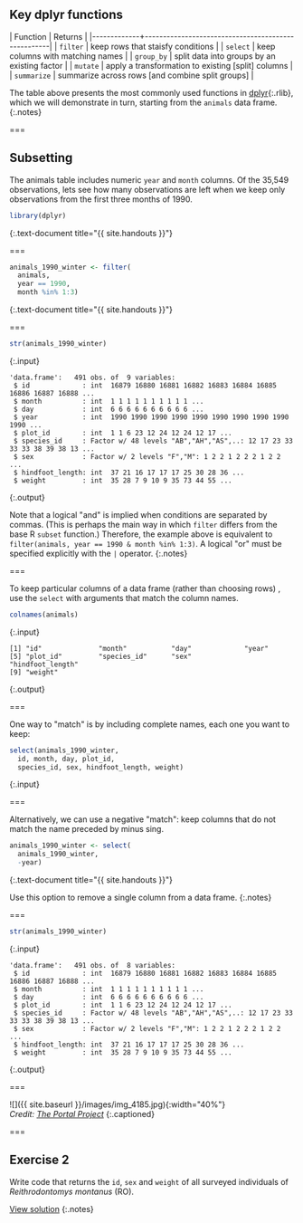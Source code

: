 ---
---

## Key dplyr functions

| Function    | Returns                                            |
|-------------+----------------------------------------------------|
| `filter`    | keep rows that staisfy conditions                  |
| `select`    | keep columns with matching names                   |
| `group_by`  | split data into groups by an existing factor       |
| `mutate`    | apply a transformation to existing [split] columns |
| `summarize` | summarize across rows [and combine split groups]   |

The table above presents the most commonly used functions in [dplyr](){:.rlib}, which we will demonstrate in turn, starting from the `animals` data frame.
{:.notes}

===

## Subsetting

The animals table includes numeric `year` and `month` columns. Of the 35,549 observations, lets see how many observations are left when we keep only observations from the first three months of 1990.


~~~r
library(dplyr)
~~~
{:.text-document title="{{ site.handouts }}"}

===


~~~r
animals_1990_winter <- filter(
  animals,
  year == 1990,
  month %in% 1:3)
~~~
{:.text-document title="{{ site.handouts }}"}

===


~~~r
str(animals_1990_winter)
~~~
{:.input}
~~~
'data.frame':	491 obs. of  9 variables:
 $ id             : int  16879 16880 16881 16882 16883 16884 16885 16886 16887 16888 ...
 $ month          : int  1 1 1 1 1 1 1 1 1 1 ...
 $ day            : int  6 6 6 6 6 6 6 6 6 6 ...
 $ year           : int  1990 1990 1990 1990 1990 1990 1990 1990 1990 1990 ...
 $ plot_id        : int  1 1 6 23 12 24 12 24 12 17 ...
 $ species_id     : Factor w/ 48 levels "AB","AH","AS",..: 12 17 23 33 33 33 38 39 38 13 ...
 $ sex            : Factor w/ 2 levels "F","M": 1 2 2 1 2 2 2 1 2 2 ...
 $ hindfoot_length: int  37 21 16 17 17 17 25 30 28 36 ...
 $ weight         : int  35 28 7 9 10 9 35 73 44 55 ...
~~~
{:.output}

Note that a logical "and" is implied when conditions are separated by commas. (This is perhaps the main way in which `filter` differs from the base R `subset` function.) Therefore, the example above is equivalent to `filter(animals, year == 1990 & month %in% 1:3)`. A logical "or" must be specified explicitly with the `|` operator.
{:.notes}

===

To keep particular columns of a data frame (rather than choosing rows) , use the `select` with arguments that match the column names.


~~~r
colnames(animals)
~~~
{:.input}
~~~
[1] "id"              "month"           "day"             "year"           
[5] "plot_id"         "species_id"      "sex"             "hindfoot_length"
[9] "weight"         
~~~
{:.output}

===

One way to "match" is by including complete names, each one you want to keep:


~~~r
select(animals_1990_winter,
  id, month, day, plot_id,
  species_id, sex, hindfoot_length, weight)
~~~
{:.input}

===

Alternatively, we can use a negative "match": keep columns that do not match the name preceded by minus sing.


~~~r
animals_1990_winter <- select(
  animals_1990_winter,
  -year)
~~~
{:.text-document title="{{ site.handouts }}"}

Use this option to remove a single column from a data frame.
{:.notes}

===


~~~r
str(animals_1990_winter)
~~~
{:.input}
~~~
'data.frame':	491 obs. of  8 variables:
 $ id             : int  16879 16880 16881 16882 16883 16884 16885 16886 16887 16888 ...
 $ month          : int  1 1 1 1 1 1 1 1 1 1 ...
 $ day            : int  6 6 6 6 6 6 6 6 6 6 ...
 $ plot_id        : int  1 1 6 23 12 24 12 24 12 17 ...
 $ species_id     : Factor w/ 48 levels "AB","AH","AS",..: 12 17 23 33 33 33 38 39 38 13 ...
 $ sex            : Factor w/ 2 levels "F","M": 1 2 2 1 2 2 2 1 2 2 ...
 $ hindfoot_length: int  37 21 16 17 17 17 25 30 28 36 ...
 $ weight         : int  35 28 7 9 10 9 35 73 44 55 ...
~~~
{:.output}

<!--
===

To complete this section, we sort the 1990 winter animals data by descending order of species name, then by ascending order of weight. Note that `arrange` assumes ascending order unless the variable name is enclosed by `desc()`.


~~~r
sorted <- arrange(animals_1990_winter,
                  desc(species_id), weight)
~~~
{:.text-document title="{{ site.handouts }}"}


~~~r
head(sorted)
~~~
{:.input}
~~~
     id month day plot_id species_id sex hindfoot_length weight
1 16929     1   7       3         SH   M              31     61
2 17172     2  25       3         SH   F              29     67
3 17327     3  30       2         SH   M              30     69
4 16886     1   6      24         SH   F              30     73
5 17359     3  30       3         SH   F              31     77
6 17170     2  25       3         SH   M              30     80
~~~
{:.output}
-->

===

![]({{ site.baseurl }}/images/img_4185.jpg){:width="40%"}  
*Credit: [The Portal Project](https://portalproject.wordpress.com)*
{:.captioned}

===

## Exercise 2

Write code that returns the `id`, `sex` and `weight` of all surveyed individuals of *Reithrodontomys montanus* (RO).

[View solution](#solution-2)
{:.notes}
